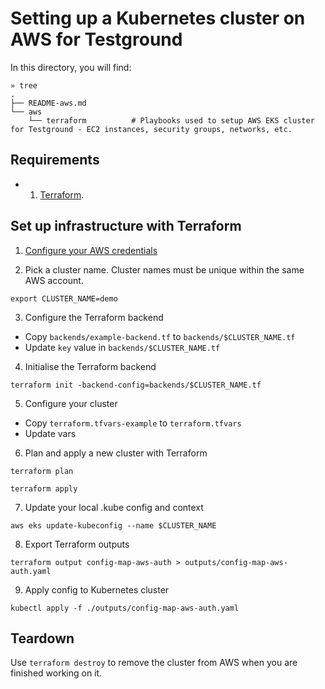 # Setting up a Kubernetes cluster on AWS for Testground

In this directory, you will find:

```
» tree
.
├── README-aws.md
└── aws
    └── terraform          # Playbooks used to setup AWS EKS cluster for Testground - EC2 instances, security groups, networks, etc.
```

## Requirements

- 1. [Terraform](https://www.terraform.io/).

## Set up infrastructure with Terraform

1. [Configure your AWS credentials](https://docs.aws.amazon.com/cli/)

2. Pick a cluster name. Cluster names must be unique within the same AWS account.

```
export CLUSTER_NAME=demo
```

3. Configure the Terraform backend

- Copy `backends/example-backend.tf` to `backends/$CLUSTER_NAME.tf`
- Update `key` value in `backends/$CLUSTER_NAME.tf`

4. Initialise the Terraform backend

```
terraform init -backend-config=backends/$CLUSTER_NAME.tf
```

5. Configure your cluster

- Copy `terraform.tfvars-example` to `terraform.tfvars`
- Update vars

6. Plan and apply a new cluster with Terraform

```
terraform plan
```

```
terraform apply
```

7. Update your local .kube config and context

```
aws eks update-kubeconfig --name $CLUSTER_NAME
```

8. Export Terraform outputs

```
terraform output config-map-aws-auth > outputs/config-map-aws-auth.yaml
```

9. Apply config to Kubernetes cluster

```
kubectl apply -f ./outputs/config-map-aws-auth.yaml
```

## Teardown

Use `terraform destroy` to remove the cluster from AWS when you are finished working on it.
